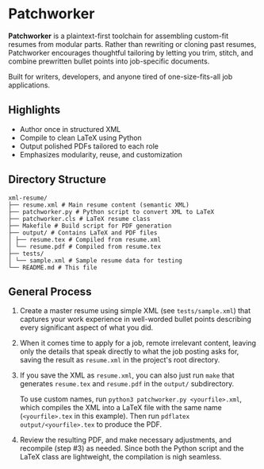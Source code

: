 # Patchworker

**Patchworker** is a plaintext-first toolchain for assembling custom-fit resumes
from modular parts. Rather than rewriting or cloning past resumes, Patchworker
encourages thoughtful tailoring by letting you trim, stitch, and combine
prewritten bullet points into job-specific documents.

Built for writers, developers, and anyone tired of one-size-fits-all job applications.

## Highlights

- Author once in structured XML
- Compile to clean LaTeX using Python
- Output polished PDFs tailored to each role
- Emphasizes modularity, reuse, and customization

## Directory Structure

```
xml-resume/
├── resume.xml # Main resume content (semantic XML)
├── patchworker.py # Python script to convert XML to LaTeX
├── patchworker.cls # LaTeX resume class
├── Makefile # Build script for PDF generation
├── output/ # Contains LaTeX and PDF files
│ ├── resume.tex # Compiled from resume.xml
│ └── resume.pdf # Compiled from resume.tex
├── tests/
│ └── sample.xml # Sample resume data for testing
└── README.md # This file
```

## General Process

1. Create a master resume using simple XML (see `tests/sample.xml`) that
   captures your work experience in well-worded bullet points describing every
   significant aspect of what you did.

2. When it comes time to apply for a job, remote irrelevant content, leaving
   only the details that speak directly to what the job posting asks for, saving
   the result as `resume.xml` in the project's root directory.

3. If you save the XML as `resume.xml`, you can also just run `make` that
   generates `resume.tex` and `resume.pdf` in the `output/` subdirectory.

   To use custom names, run `python3 patchworker.py <yourfile>.xml`, which
   compiles the XML into a LaTeX file with the same name (`<yourfile>.tex` in
   this example). Then run `pdflatex output/<yourfile>.tex` to produce the PDF.

4. Review the resulting PDF, and make necessary adjustments, and recompile (step
   #3) as needed. Since both the Python script and the LaTeX class are
   lightweight, the compilation is nigh seamless.
